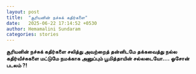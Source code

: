 ```yaml
---
layout: post
title:  "சூரியனின் நச்சுக் கதிர்களை"
date:   2025-06-22 17:14:52 +0530
author: Hemamalini Sundaram
categories: stories
---
```


**சூரியனின் நச்சுக் கதிர்களை சலித்து அவற்றைத் தன்னிடமே தக்கவைத்து நல்ல கதிர்வீச்சுகளை
மட்டுமே நமக்காக அனுப்பும் பூமித்தாயின் சல்லடையோ\.... ஓசோன் படலம் ?!**

